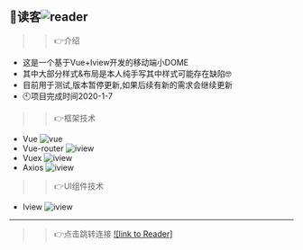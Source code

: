 📗读客![reader](https://img.shields.io/badge/reader-V1.0.1-yellowgreen)
---
>> 👉介绍
* 这是一个基于Vue+Iview开发的移动端小DOME
* 其中大部分样式&布局是本人纯手写其中样式可能存在缺陷🤓
* 目前用于测试,版本暂停更新,如果后续有新的需求会继续更新
* 🕙项目完成时间2020-1-7

>> 👉框架技术
* Vue ![vue](https://img.shields.io/badge/-V2.5.2-green)
* Vue-router ![iview](https://img.shields.io/badge/-V3.0.1-green)
* Vuex ![iview](https://img.shields.io/badge/-V3.5.4-green)
* Axios ![iview](https://img.shields.io/badge/-V0.19.0-green)
>> 👉UI组件技术
* Iview ![iview](https://img.shields.io/badge/-V3.5.4-green)
---
>> 👉点击跳转连接
[![link to Reader]](http://47.93.54.147/) 

